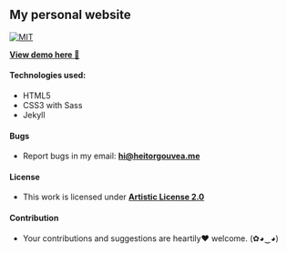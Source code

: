 ## My personal website

[![MIT](https://img.shields.io/badge/license-MIT-blue.svg)](https://github.com/GouveaHeitor/gouveaheitor.github.io/blob/master/LICENSE.md)
 
[**View demo here :metal:**](http://heitorgouvea.me)

#### Technologies used:

- HTML5
- CSS3 with Sass
- Jekyll

#### Bugs

- Report bugs in my email: **hi@heitorgouvea.me**

#### License

- This work is licensed under [**Artistic License 2.0**](https://github.com/GouveaHeitor/gouveaheitor.github.io/blob/master/LICENSE.md)

#### Contribution

- Your contributions and suggestions are heartily♥ welcome. (✿◕‿◕)
